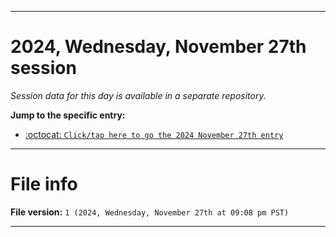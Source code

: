 
***

# 2024, Wednesday, November 27th session

_Session data for this day is available in a separate repository._

**Jump to the specific entry:**

- [:octocat: `Click/tap here to go the 2024 November 27th entry`](https://github.com/seanpm2001/SeansLifeArchive_Images_TinyTower_Y2024/tree/SeansLifeArchive_Images_TinyTower_Y2024_Main-dev/2024/11_November/27/)

***

# File info

**File version:** `1 (2024, Wednesday, November 27th at 09:08 pm PST)`

***

